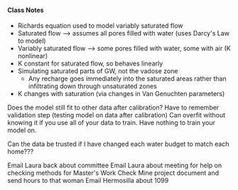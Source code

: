 #### Class Notes

- Richards equation used to model variably saturated flow
- Saturated flow --> assumes all pores filled with water (uses Darcy's Law to model)
- Variably saturated flow --> some pores filled with water, some with air (K nonlinear)
- K constant for saturated flow, so behaves linearly
- Simulating saturated parts of GW, not the vadose zone
  - Any recharge goes immediately into the saturated areas rather than infiltrating down through unsaturated zones
- K changes with saturation (via changes in Van Genuchten parameters)


Does the model still fit to other data after calibration?
Have to remember validation step (testing model on data after calibration)
Can overfit without knowing it if you use all of your data to train. Have nothing to train your model on.

Can the data be trusted if I have changed each water budget to match each home???

Email Laura back about committee
Email Laura about meeting for help on checking methods for Master's Work
Check Mine project document and send hours to that woman
Email Hermosilla about 1099
